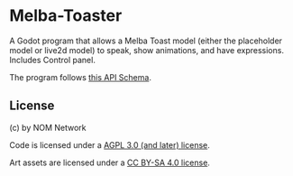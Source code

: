 # Melba-Toaster

A Godot program that allows a Melba Toast model (either the placeholder model or live2d model) to speak, show animations, and have expressions. Includes Control panel.

The program follows [this API Schema](API_SCHEMA.md).

## License

(c) by NOM Network

Code is licensed under a [AGPL 3.0 (and later) license](LICENSE.md).

Art assets are licensed under a [CC BY-SA 4.0 license](LICENSE-ASSETS.md).
